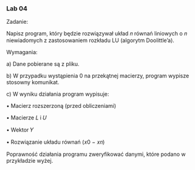 <h3>Lab 04</h3>
Zadanie:

Napisz program, który będzie rozwiązywał układ 𝑛 równań liniowych o 𝑛 niewiadomych 
z zastosowaniem rozkładu LU (algorytm Doolittle’a). 

Wymagania:

a) Dane pobierane są z pliku.

b) W przypadku wystąpienia 0 na przekątnej macierzy, program wypisze stosowny 
komunikat.

c) W wyniku działania program wypisuje:

• Macierz rozszerzoną (przed obliczeniami)

• Macierze 𝐿 i 𝑈

• Wektor 𝑌

• Rozwiązanie układu równań (𝑥0 − 𝑥𝑛)

Poprawność działania programu zweryfikować danymi, które podano w przykładzie wyżej.
